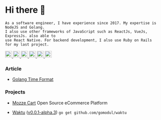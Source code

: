 # Hi there 👋
```
As a software engineer, I have experience since 2017. My expertise is NodeJS and Golang.
I also use other frameworks of JavaScript such as ReactJs, VueJs, ExpressJs. also able to
use React Native. For backend development, I also use Ruby on Rails for my last project.
```

<a href="https://twitter.com/mahbub_z">
  <img alt="Mahbub Zulkarnain Twitter" width="22px" src="https://cdn.jsdelivr.net/npm/simple-icons@v3/icons/twitter.svg" />
</a>

<a href="https://linkedin.com/in/mahbubzulkarnain">
  <img alt="Mahbub Zulkarnain Linkdein" width="22px" src="https://cdn.jsdelivr.net/npm/simple-icons@v3/icons/linkedin.svg" />
</a>

<a href="https://github.com/mahbubzulkarnain">
  <img alt="Mahbub Zulkarnain Github" width="22px" src="https://cdn.jsdelivr.net/npm/simple-icons@v3/icons/github.svg" />
</a>

<a href="https://instagram.com/mahbubzulkarnain">
  <img alt="Mahbub Zulkarnain Instagram" width="22px" src="https://cdn.jsdelivr.net/npm/simple-icons@v3/icons/instagram.svg" />
</a>

<a href="https://www.facebook.com/mahbubzulkarnain">
  <img alt="Mahbub Zulkarnain Facebook" width="22px" src="https://cdn.jsdelivr.net/npm/simple-icons@v3/icons/facebook.svg" />
</a>

<a href="https://medium.com/@mahbubzulkarnain">
  <img alt="Mahbub Zulkarnain Medium" width="22px" src="https://cdn.jsdelivr.net/npm/simple-icons@v3/icons/medium.svg" />
</a>

### Article

- [Golang Time Format](https://dev.to/mahbubzulkarnain/golang-time-format-22j0)

### Projects

- [Mozze Cart](https://github.com/mozzecart) Open Source eCommerce Platform
    
- [Waktu](https://github.com/gomodul/waktu) ([v0.0.1-alpha.3](https://github.com/gomodul/waktu/blob/master/CHANGELOG.md)) ```go get github.com/gomodul/waktu```
